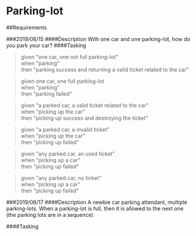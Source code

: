 # Parking-lot

##Requirements

###2019/06/15
####Description
With one car and one parking-lot, how do you park your car?
####Tasking
>given "one car, one not full parking-lot"<br>
>when "parking"<br>
>then "parking success and returning a valid ticket related to the car"

>given one car, one full parking-lot<br>
>when "parking"<br>
>then "parking failed"

>given "a parked car, a valid ticket related to the car"<br>
>when "picking up the car"<br>
>then "picking up success and destroying the ticket"

>given "a parked car, a invalid ticket"<br>
>when "picking up the car"<br>
>then "picking up failed"

>given "any parked car, an used ticket"<br>
>when "picking up a car"<br>
>then "picking up failed"

>given "any parked car, no ticket"<br>
>when "picking up a car"<br>
>then "picking up failed"

###2019/06/17
####Description
A newbie car parking attendant, multiple parking-lots. When a parking-lot is full, then it is allowed to the next one (the parking lots are in a sequence) 

####Tasking




